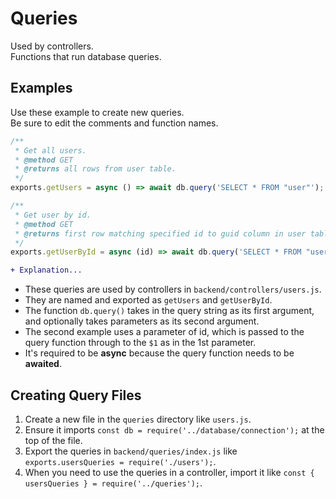 # Queries
Used by controllers.  
Functions that run database queries. 

## Examples
Use these example to create new queries.  
Be sure to edit the comments and function names.

``` JavaScript
/**
 * Get all users.
 * @method GET
 * @returns all rows from user table.
 */
exports.getUsers = async () => await db.query('SELECT * FROM "user"');

/**
 * Get user by id.
 * @method GET
 * @returns first row matching specified id to guid column in user table.
 */
exports.getUserById = async (id) => await db.query('SELECT * FROM "user" WHERE guid = $1', [id]);
```

``` Diff
+ Explanation...
```
- These queries are used by controllers in `backend/controllers/users.js`.
- They are named and exported as `getUsers` and `getUserById`.
- The function `db.query()` takes in the query string as its first argument, and optionally takes parameters as its second argument.
- The second example uses a parameter of id, which is passed to the query function through to the `$1` as in the 1st parameter.
- It's required to be **async** because the query function needs to be **awaited**.

## Creating Query Files
1. Create a new file in the `queries` directory like `users.js`.
2. Ensure it imports `const db = require('../database/connection');` at the top of the file.
3. Export the queries in `backend/queries/index.js` like `exports.usersQueries = require('./users');`.
3. When you need to use the queries in a controller, import it like `const { usersQueries } = require('../queries');`.
